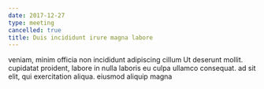 ```yaml
---
date: 2017-12-27
type: meeting
cancelled: true
title: Duis incididunt irure magna labore
---
```

veniam, minim officia non incididunt adipiscing cillum Ut deserunt mollit. cupidatat proident, labore in nulla laboris eu culpa ullamco consequat. ad sit elit, qui exercitation aliqua. eiusmod aliquip magna